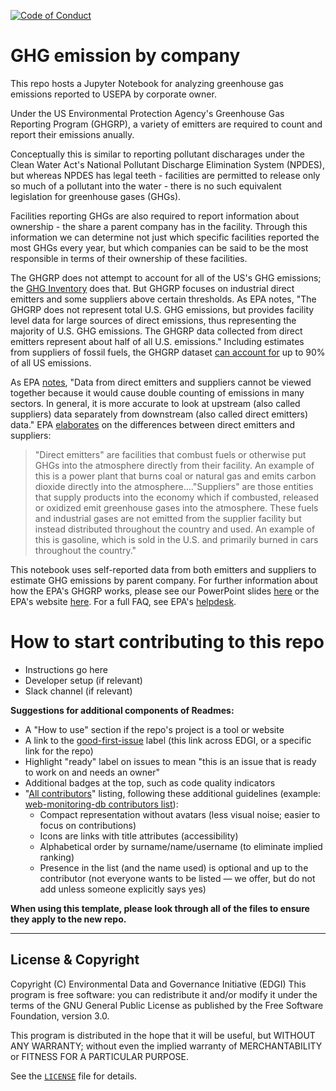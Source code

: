  [![Code of Conduct](https://img.shields.io/badge/%E2%9D%A4-code%20of%20conduct-blue.svg?style=flat)](https://github.com/edgi-govdata-archiving/overview/blob/main/CONDUCT.md)

# GHG emission by company
This repo hosts a Jupyter Notebook for analyzing greenhouse gas emissions reported to USEPA by corporate owner.

Under the US Environmental Protection Agency's Greenhouse Gas Reporting Program (GHGRP), a variety of emitters are required to count and report their emissions anually. 

Conceptually this is similar to reporting pollutant discharages under the Clean Water Act's National Pollutant Discharge Elimination System (NPDES), but whereas NPDES has legal teeth - facilities are permitted to release only so much of a pollutant into the water - there is no such equivalent legislation for greenhouse gases (GHGs).

Facilities reporting GHGs are also required to report information about ownership - the share a parent company has in the facility. Through this information we can determine not just which specific facilities reported the most GHGs every year, but which companies can be said to be the most responsible in terms of their ownership of these facilities.

The GHGRP does not attempt to account for all of the US's GHG emissions; the [GHG Inventory](https://www.epa.gov/ghgemissions/inventory-us-greenhouse-gas-emissions-and-sinks) does that. But GHGRP focuses on industrial direct emitters and some suppliers above certain thresholds. As EPA notes, "The GHGRP does not represent total U.S. GHG emissions, but provides facility level data for large sources of direct emissions, thus representing the majority of U.S. GHG emissions. The GHGRP data collected from direct emitters represent about half of all U.S. emissions." Including estimates from suppliers of fossil fuels, the GHGRP dataset [can account for](https://www.epa.gov/ghgreporting/learn-about-greenhouse-gas-reporting-program-ghgrp) up to 90% of all US emissions. 

As EPA [notes](https://ccdsupport.com/confluence/pages/viewpage.action?pageId=98598976), "Data from direct emitters and suppliers cannot be viewed together because it would cause double counting of emissions in many sectors.  In general, it is more accurate to look at upstream (also called suppliers) data separately from downstream (also called direct emitters) data." EPA [elaborates](https://ccdsupport.com/confluence/pages/viewpage.action?pageId=98598975) on the differences between direct emitters and suppliers:

> "Direct emitters" are facilities that combust fuels or otherwise put GHGs into the atmosphere directly from their facility.  An example of this is a power plant that burns coal or natural gas and emits carbon dioxide directly into the atmosphere...."Suppliers" are those entities that supply products into the economy which if combusted, released or oxidized emit greenhouse gases into the atmosphere.  These fuels and industrial gases are not emitted from the supplier facility but instead distributed throughout the country and used.  An example of this is gasoline, which is sold in the U.S. and primarily burned in cars throughout the country."

This notebook uses self-reported data from both emitters and suppliers to estimate GHG emissions by parent company. For further information about how the EPA's GHGRP works, please see our PowerPoint slides [here](https://docs.google.com/presentation/d/1EVtWOFDEeaqZhg1FTf0IsEL3M736hITP5G76q9l6bP0/edit?usp=sharing) or the EPA's website [here](https://www.epa.gov/ghgreporting). For a full FAQ, see EPA's [helpdesk](https://ccdsupport.com/confluence/display/faq/GHG+Data+and+Publication).


# How to start contributing to this repo
* Instructions go here
* Developer setup (if relevant)
* Slack channel (if relevant)

**Suggestions for additional components of Readmes:**
* A "How to use" section if the repo's project is a tool or website
* A link to the [good-first-issue](https://github.com/issues?q=is%3Aopen+is%3Aissue+label%3Agood-first-issue+user%3Aedgi-govdata-archiving) label (this link across EDGI, or a specific link for the repo)
* Highlight "ready" label on issues to mean "this is an issue that is ready to work on and needs an owner"
* Additional badges at the top, such as code quality indicators
* "[All contributors](https://github.com/kentcdodds/all-contributors#emoji-key)" listing, following these additional guidelines (example: [web-monitoring-db contributors list](https://github.com/edgi-govdata-archiving/web-monitoring-db#contributors)):
  - Compact representation without avatars (less visual noise; easier to focus on contributions)
  - Icons are links with title attributes (accessibility)
  - Alphabetical order by surname/name/username (to eliminate implied ranking)
  - Presence in the list (and the name used) is optional and up to the contributor (not everyone wants to be listed — we offer, but do not add unless someone explicitly says yes)

**When using this template, please look through all of the files to ensure they apply to the new repo.**

---

## License & Copyright

Copyright (C) <year> Environmental Data and Governance Initiative (EDGI)
This program is free software: you can redistribute it and/or modify it under the terms of the GNU General Public License as published by the Free Software Foundation, version 3.0.

This program is distributed in the hope that it will be useful, but WITHOUT ANY WARRANTY; without even the implied warranty of MERCHANTABILITY or FITNESS FOR A PARTICULAR PURPOSE.

See the [`LICENSE`](/LICENSE) file for details.
